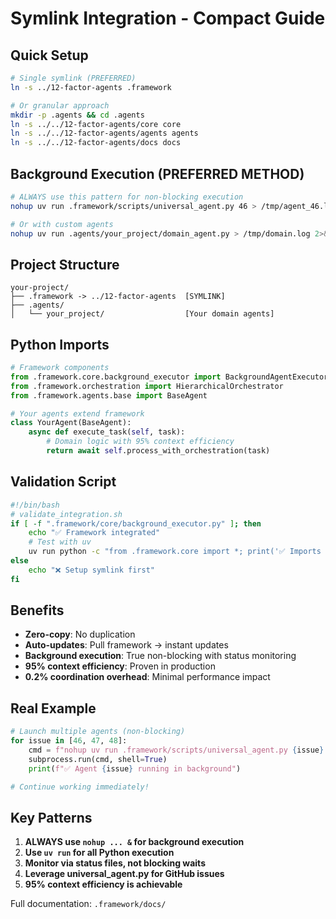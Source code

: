 # Symlink Integration - Compact Guide

## Quick Setup
```bash
# Single symlink (PREFERRED)
ln -s ../12-factor-agents .framework

# Or granular approach
mkdir -p .agents && cd .agents
ln -s ../../12-factor-agents/core core
ln -s ../../12-factor-agents/agents agents
ln -s ../../12-factor-agents/docs docs
```

## Background Execution (PREFERRED METHOD)
```bash
# ALWAYS use this pattern for non-blocking execution
nohup uv run .framework/scripts/universal_agent.py 46 > /tmp/agent_46.log 2>&1 &

# Or with custom agents
nohup uv run .agents/your_project/domain_agent.py > /tmp/domain.log 2>&1 &
```

## Project Structure
```
your-project/
├── .framework -> ../12-factor-agents  [SYMLINK]
├── .agents/
│   └── your_project/                  [Your domain agents]
```

## Python Imports
```python
# Framework components
from .framework.core.background_executor import BackgroundAgentExecutor
from .framework.orchestration import HierarchicalOrchestrator
from .framework.agents.base import BaseAgent

# Your agents extend framework
class YourAgent(BaseAgent):
    async def execute_task(self, task):
        # Domain logic with 95% context efficiency
        return await self.process_with_orchestration(task)
```

## Validation Script
```bash
#!/bin/bash
# validate_integration.sh
if [ -f ".framework/core/background_executor.py" ]; then
    echo "✅ Framework integrated"
    # Test with uv
    uv run python -c "from .framework.core import *; print('✅ Imports work')"
else
    echo "❌ Setup symlink first"
fi
```

## Benefits
- **Zero-copy**: No duplication
- **Auto-updates**: Pull framework → instant updates
- **Background execution**: True non-blocking with status monitoring
- **95% context efficiency**: Proven in production
- **0.2% coordination overhead**: Minimal performance impact

## Real Example
```python
# Launch multiple agents (non-blocking)
for issue in [46, 47, 48]:
    cmd = f"nohup uv run .framework/scripts/universal_agent.py {issue} > /tmp/agent_{issue}.log 2>&1 &"
    subprocess.run(cmd, shell=True)
    print(f"✅ Agent {issue} running in background")

# Continue working immediately!
```

## Key Patterns
1. **ALWAYS use `nohup ... &` for background execution**
2. **Use `uv run` for all Python execution**
3. **Monitor via status files, not blocking waits**
4. **Leverage universal_agent.py for GitHub issues**
5. **95% context efficiency is achievable**

Full documentation: `.framework/docs/`